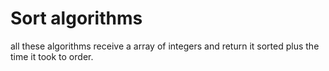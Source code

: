 # Sort algorithms 

all these algorithms receive a array of integers and return it sorted plus the time it took to order.
